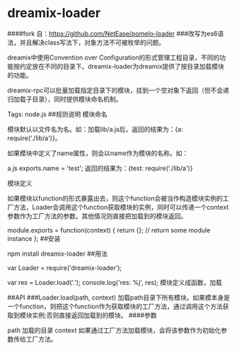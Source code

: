# dreamix-loader
####fork 自：https://github.com/NetEase/pomelo-loader
###改写为es6语法，并且解决class写法下，对象方法不可被枚举的问题。


dreamix中使用Convention over Configuration的形式管理工程目录，不同的功能按约定放在不同的目录下。dreamix-loader为dreamix提供了按目录加载模块的功能。

dreamix-rpc可以批量加载指定目录下的模块，挂到一个空对象下返回（但不会递归加载子目录），同时提供模块命名机制。

Tags: node.js
##规则说明 模块命名

模块默认以文件名为名。如：加载lib/a.js后，返回的结果为：{a: require('./lib/a')}。

如果模块中定义了name属性，则会以name作为模块的名称。如：

a.js
exports.name = 'test';
返回的结果为：{test: require('./lib/a')}

模块定义

如果模块以function的形式暴露出去，则这个function会被当作构造模块实例的工厂方法，Loader会调用这个function获取模块的实例，同时可以传递一个context参数作为工厂方法的参数。其他情况则直接把加载到的模块返回。

module.exports = function(context) {
  return {};  // return some module instance
};
##安装

npm install dreamix-loader
##用法

var Loader = require('dreamix-loader');

var res = Loader.load('.');
console.log('res: %j', res);
模块定义成函数，加载

##API ###Loader.load(path, context) 加载path目录下所有模块。如果模本身是一个function，则把这个function作为获取模块的工厂方法，通过调用这个方法获取到模块实例;否则直接返回加载到的模块。 ####参数

path 加载的目录
context 如果通过工厂方法加载模块，会将该参数作为初始化参数传给工厂方法。
